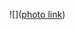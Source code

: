 ![]([photo link](https://discord.com/channels/1044351666536849539/1044377147084644381/1292958561726496799))
